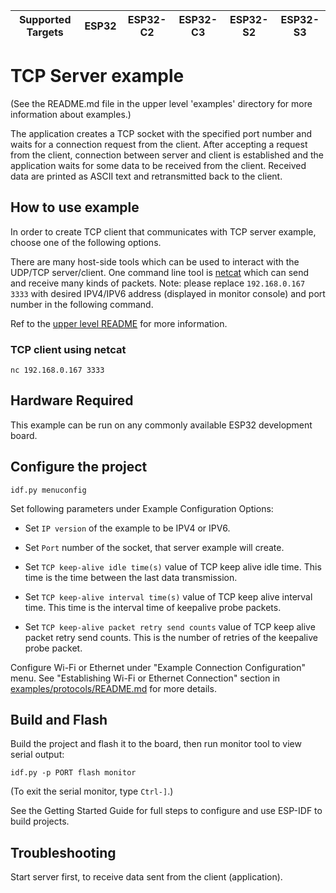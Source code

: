| Supported Targets | ESP32 | ESP32-C2 | ESP32-C3 | ESP32-S2 | ESP32-S3 |
| ----------------- | ----- | -------- | -------- | -------- | -------- |


# TCP Server example

(See the README.md file in the upper level 'examples' directory for more information about examples.)

The application creates a TCP socket with the specified port number and waits for a connection request from the client. After accepting a request from the client, connection between server and client is established and the application waits for some data to be received from the client. Received data are printed as ASCII text and retransmitted back to the client.

## How to use example

In order to create TCP client that communicates with TCP server example, choose one of the following options.

There are many host-side tools which can be used to interact with the UDP/TCP server/client.
One command line tool is [netcat](http://netcat.sourceforge.net) which can send and receive many kinds of packets.
Note: please replace `192.168.0.167 3333` with desired IPV4/IPV6 address (displayed in monitor console) and port number in the following command.

Ref to the [upper level README](../README.md#host-tools) for more information.

### TCP client using netcat
```
nc 192.168.0.167 3333
```

## Hardware Required

This example can be run on any commonly available ESP32 development board.

## Configure the project

```
idf.py menuconfig
```

Set following parameters under Example Configuration Options:

* Set `IP version` of the example to be IPV4 or IPV6.

* Set `Port` number of the socket, that server example will create.

* Set `TCP keep-alive idle time(s)` value of TCP keep alive idle time. This time is the time between the last data transmission.

* Set `TCP keep-alive interval time(s)` value of TCP keep alive interval time. This time is the interval time of keepalive probe packets.

* Set `TCP keep-alive packet retry send counts` value of TCP keep alive packet retry send counts. This is the number of retries of the keepalive probe packet.

Configure Wi-Fi or Ethernet under "Example Connection Configuration" menu. See "Establishing Wi-Fi or Ethernet Connection" section in [examples/protocols/README.md](../../README.md) for more details.

## Build and Flash

Build the project and flash it to the board, then run monitor tool to view serial output:

```
idf.py -p PORT flash monitor
```

(To exit the serial monitor, type ``Ctrl-]``.)

See the Getting Started Guide for full steps to configure and use ESP-IDF to build projects.


## Troubleshooting

Start server first, to receive data sent from the client (application).
